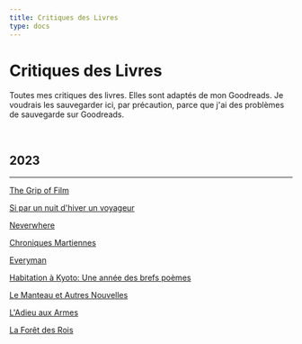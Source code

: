 ```yaml
---
title: Critiques des Livres
type: docs
---
```


# Critiques des Livres

Toutes mes critiques des livres. Elles sont adaptés de mon Goodreads. Je voudrais les sauvegarder
ici, par précaution,  parce que j'ai des problèmes de sauvegarde sur Goodreads.

&nbsp;  

## 2023
___
[The Grip of Film](/fr/bookreviews/the_grip_of_film)

[Si par un nuit d'hiver un voyageur](/fr/bookreviews/if_on_a_winters_night_a_traveler)

[Neverwhere](/fr/bookreviews/neverwhere)

[Chroniques Martiennes](/fr/bookreviews/the_martian_chronicles)

[Everyman](/fr/bookreviews/everyman)

[Habitation à Kyoto: Une année des brefs poèmes](/fr/bookreviews/kyoto_dwellings/)

[Le Manteau et Autres Nouvelles](/fr/bookreviews/theovercoat/)

[L'Adieu aux Armes](/fr/bookreviews/afarewelltoarms/)

[La Forêt des Rois](/fr/bookreviews/theforest/)
